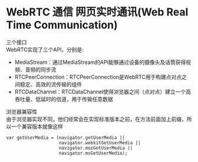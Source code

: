 # WebRTC 通信 网页实时通讯(Web Real Time Communication)

三个接口  
WebRTC实现了三个API，分别是:  
* MediaStream：通过MediaStream的API能够通过设备的摄像头及话筒获得视频、音频的同步流
* RTCPeerConnection：RTCPeerConnection是WebRTC用于构建点对点之间稳定、高效的流传输的组件
* RTCDataChannel：RTCDataChannel使得浏览器之间（点对点）建立一个高吞吐量、低延时的信道，用于传输任意数据

浏览器兼容性  
由于浏览器实现不同，他们经常会在实现标准版本之前，在方法前面加上前缀，所以一个兼容版本就像这样  
```
var getUserMedia = (navigator.getUserMedia || 
                    navigator.webkitGetUserMedia || 
                    navigator.mozGetUserMedia || 
                    navigator.msGetUserMedia);

```
